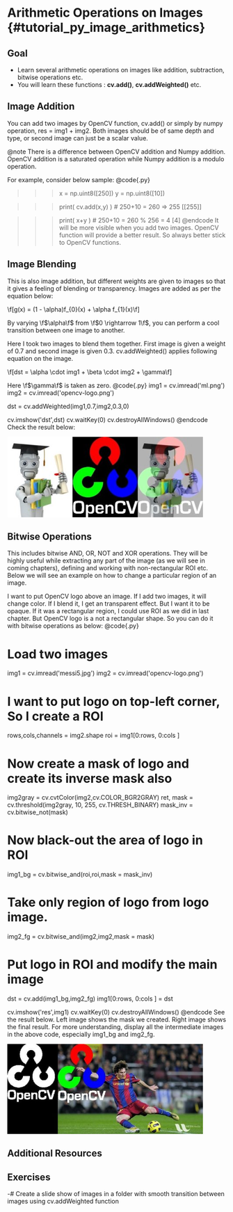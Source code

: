 Arithmetic Operations on Images {#tutorial_py_image_arithmetics}
===============================

Goal
----

-   Learn several arithmetic operations on images like addition, subtraction, bitwise operations
    etc.
-   You will learn these functions : **cv.add()**, **cv.addWeighted()** etc.

Image Addition
--------------

You can add two images by OpenCV function, cv.add() or simply by numpy operation,
res = img1 + img2. Both images should be of same depth and type, or second image can just be a
scalar value.

@note There is a difference between OpenCV addition and Numpy addition. OpenCV addition is a
saturated operation while Numpy addition is a modulo operation.

For example, consider below sample:
@code{.py}
>>> x = np.uint8([250])
>>> y = np.uint8([10])

>>> print( cv.add(x,y) ) # 250+10 = 260 => 255
[[255]]

>>> print( x+y )          # 250+10 = 260 % 256 = 4
[4]
@endcode
It will be more visible when you add two images. OpenCV function will provide a better result. So
always better stick to OpenCV functions.

Image Blending
--------------

This is also image addition, but different weights are given to images so that it gives a feeling of
blending or transparency. Images are added as per the equation below:

\f[g(x) = (1 - \alpha)f_{0}(x) + \alpha f_{1}(x)\f]

By varying \f$\alpha\f$ from \f$0 \rightarrow 1\f$, you can perform a cool transition between one image to
another.

Here I took two images to blend them together. First image is given a weight of 0.7 and second image
is given 0.3. cv.addWeighted() applies following equation on the image.

\f[dst = \alpha \cdot img1 + \beta \cdot img2 + \gamma\f]

Here \f$\gamma\f$ is taken as zero.
@code{.py}
img1 = cv.imread('ml.png')
img2 = cv.imread('opencv-logo.png')

dst = cv.addWeighted(img1,0.7,img2,0.3,0)

cv.imshow('dst',dst)
cv.waitKey(0)
cv.destroyAllWindows()
@endcode
Check the result below:

![image](images/blending.jpg)

Bitwise Operations
------------------

This includes bitwise AND, OR, NOT and XOR operations. They will be highly useful while extracting
any part of the image (as we will see in coming chapters), defining and working with non-rectangular
ROI etc. Below we will see an example on how to change a particular region of an image.

I want to put OpenCV logo above an image. If I add two images, it will change color. If I blend it,
I get an transparent effect. But I want it to be opaque. If it was a rectangular region, I could use
ROI as we did in last chapter. But OpenCV logo is a not a rectangular shape. So you can do it with
bitwise operations as below:
@code{.py}
# Load two images
img1 = cv.imread('messi5.jpg')
img2 = cv.imread('opencv-logo.png')

# I want to put logo on top-left corner, So I create a ROI
rows,cols,channels = img2.shape
roi = img1[0:rows, 0:cols ]

# Now create a mask of logo and create its inverse mask also
img2gray = cv.cvtColor(img2,cv.COLOR_BGR2GRAY)
ret, mask = cv.threshold(img2gray, 10, 255, cv.THRESH_BINARY)
mask_inv = cv.bitwise_not(mask)

# Now black-out the area of logo in ROI
img1_bg = cv.bitwise_and(roi,roi,mask = mask_inv)

# Take only region of logo from logo image.
img2_fg = cv.bitwise_and(img2,img2,mask = mask)

# Put logo in ROI and modify the main image
dst = cv.add(img1_bg,img2_fg)
img1[0:rows, 0:cols ] = dst

cv.imshow('res',img1)
cv.waitKey(0)
cv.destroyAllWindows()
@endcode
See the result below. Left image shows the mask we created. Right image shows the final result. For
more understanding, display all the intermediate images in the above code, especially img1_bg and
img2_fg.

![image](images/overlay.jpg)

Additional Resources
--------------------

Exercises
---------

-#  Create a slide show of images in a folder with smooth transition between images using
    cv.addWeighted function

